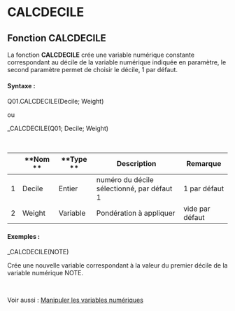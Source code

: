 # CALCDECILE

## Fonction CALCDECILE

La fonction **CALCDECILE** crée une variable numérique constante correspondant au décile de la variable numérique indiquée en paramètre, le second paramètre permet de choisir le décile, 1 par défaut.

#### Syntaxe :&nbsp;

Q01.CALCDECILE(Decile; Weight)

ou

\_CALCDECILE(Q01; Decile; Weight)

&nbsp;

| &nbsp; | **Nom ** | **Type ** | **Description** | **Remarque** |
| --- | --- | --- | --- | --- |
| &#49; | Decile | Entier | numéro du décile sélectionné, par défaut 1 | &#49; par défaut |
| &#50; | Weight | Variable | Pondération à appliquer | vide par défaut |


#### Exemples :

\_CALCDECILE(NOTE)

Crée une nouvelle variable correspondant à la valeur du premier décile de la variable numérique NOTE.

&nbsp;

Voir aussi : [Manipuler les variables numériques](<Manipulerlesvariablesnumeriques1.md>)
